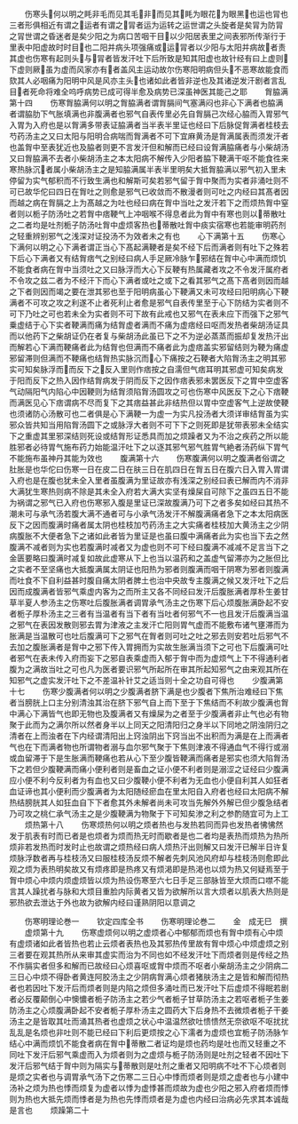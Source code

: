 <!-- { "loadSidebar": true } -->
　　伤寒头何以明之眊非毛而见其毛非而见其眊为眼花为眼黑也运也冐也三者形俱相近有谓之运者有谓之冐者运为运转之运世谓之头旋者是矣冐为防冐之冐世谓之昏迷者是矣少阳之为病口苦咽干目以少阳居表里之间表邪所传渐行于里表中阳虚故时时目也二阳并病头项强痛或运冐者以少阳与太阳并病故者责其虚也伤寒有起则头与冐者皆发汗吐下后所致是知其阳虚也故针经有曰上虚则下虚则厥虽为虚而风家亦有者盖风主运动故尔伤寒阳明病但头不恶寒故能食而欬其人必咽痛为阳明中风是风亦主头也诸如此者皆非逆也及其诸逆发汗剧者言乱目者死命将难全呜呼病势已成可得半愈及病势已深虽神医其能己之耶
　　胷脇满第十四
　　伤寒胷脇满何以明之胷脇满者谓胷膈间气塞满闷也非心下满者也脇满者谓脇肋下气胀填满也非腹满者也邪气自表传里必先自胷膈己次经心脇而入胃邪气入胃为入府也是以胷满多带表证脇满者当半表半里证也经曰下后脉促胷满者桂枝去芍药汤主之又曰太阳与阳明合病喘而胷满者不可下宜麻黄汤是胷满属表而须发汗者也盖胷中至表犹近也及脇者则更不言发汗但和解而已经曰设胷满脇痛者与小柴胡汤又曰胷脇满不去者小柴胡汤主之本太阳病不解传入少阳者脇下鞕满干呕不能食徃来寒热脉沉者属小柴胡汤主之是知脇满属半表半里明矣大抵胷脇满以邪气初入里未停留为实气郁积而不行致生满也和解斯可矣若邪气留于胷中聚而为实者非涌吐则不可已故华佗曰四日在胷吐之则愈是邪气已收敛而不散漫者则可吐之内经曰其髙者因而越之病在胷膈之上为髙越之为吐也经曰病在胷中当吐之发汗若下之而烦热胷中窒者则以栀子防汤吐之若胷中痞鞕气上冲咽喉不得息者此为胷中有寒也则以蒂散吐之二者均是吐剂栀子防汤吐胷中虚烦客热也蒂散吐胷中痰实宿寒也若能审明药剂之轻重辨别邪气之浅深对证投汤不为效者未之有也
　　心下满第十五
　　伤寒心下满何以明之心下满者谓正当心下髙起满鞕者是矣不经下后而满者则有吐下之殊若下后心下满者又有结胷痞气之别经曰病人手足厥冷脉乍邪结在胷中心中满而烦饥不能食者病在胷中当须吐之又曰脉浮而大心下反鞕有热属藏者攻之不令发汗属府者不令攻之兹二者为不经汗下而心下满者或吐之或下之看其邪气之髙下髙者则因而越之下者则因而竭之要在泄其邪也至于阳明病虽心下鞕满又未可攻经曰阳明病心下鞕满者不可攻之攻之利遂不止者死利止者愈是邪气自表传里至于心下防结为实者则不可下乃吐之可也若未全为实者则不可下故有此戒也又邪气在表未应下而强下之邪气乗虚结于心下实者鞕满而痛为结胷虚者满而不痛为虚痞经曰呕而发热者柴胡汤证具而以他药下之柴胡证仍在者复与柴胡汤此虽已下之不为逆必蒸蒸而振却复发热汗出而解若心下满而鞕痛者此为结胷也但满而不痛者此为虚痞盖实邪留结则为鞕为痛虚邪留滞则但满而不鞕痛也结胷热实脉沉而心下痛按之石鞕者大陷胷汤主之明其邪实可知矣脉浮而而反下之反入里则作痞按之自濡但气痞耳明其邪虚可知矣病发于阳而反下之热入因作结胷病发于阴而反下之因作痞表邪未罢医反下之胃中空虚客气动隔阳气内陷心中因鞕则为结胷须陷胷汤圆攻之可也伤寒中风医反下之心下痞鞕而满医见心下痞谓病不尽而复下之其痞益甚此非结热但以胃中空虚客气上逆故使鞕也须诸防心汤散可也二者俱是心下满鞕一为虚一为实凡投汤者大须详审结胷虽为实邪众皆共知当用陷胷汤圆下之或脉浮大者则不可下下之则死即是犹带表邪未全结实下之重虚其里邪深结则死设或结胷形证悉具而加之烦躁者又为不治之疾药之所以能胜邪者必待胃气施布药力始能温汗吐下之以逐其邪气邪气胜胃气絶者汤药纵下胃气不能施布虽神丹其能为效也
　　腹满第十六
　　伤寒腹满何以明之腹满者俗谓之肚胀是也华佗曰伤寒一日在皮二日在肤三日在肌四日在胷五日在腹六日入胃入胃谓入府也是在腹也犹未全入里者虽腹满为里证故亦有浅深之别经曰表已解而内不消非大满犹生寒热则病不除是其未全入府若大满大实坚有燥屎自可除下之虽四五日不能为祸谓之邪气已入府也伤寒邪入腹是里证已深故腹满乃可下之者多矣如经曰其热不潮未可与承气汤若腹大满不通者可与小承气汤发汗不解腹满痛者急下之本太阳病医反下之因而腹满时痛者属太阴也桂枝加芍药汤主之大实痛者桂枝加大黄汤主之少阴病腹胀不大便者急下之诸如此者皆为里证是也虽曰腹中满痛者此为实也当下去之然腹满不减者则为实也若腹满时减者又为虚也则不可下经曰腹满不减减不足言当下之金匮要略曰腹满时减复如故此虚寒从下上也当以温药和之盖虚气留滞亦为之胀但比之实者不至坚痛也大抵腹满属太阴证也阳热为邪者则腹满而咽干阴寒为邪者则腹满而吐食不下自利益甚时腹自痛太阴者脾土也治中央故专主腹满之候又发汗吐下之后因而成腹满者皆邪气乘虚内客为之而所主又各不同经曰发汗后腹胀满者厚朴生姜甘草半夏人参汤主之伤寒吐后腹胀满者调胃承气汤主之伤寒下后心烦腹胀满卧起不安者栀子厚朴汤主之三者有当温者有当下者有当吐者何邪气不一也且发汗后腹满当温之邪气在表因发散则邪去胃为津液之主发汗亡阳则胃气虚而不能敷布诸气壅滞而为胀满是当温散可也吐后腹满可下之邪气在胷者则可吐之吐之邪去则安若吐后邪气不去加之腹胀满者是胷中之邪下传入胃拥而为实故生胀满当须下之可也下后腹满可吐者邪气在表未传入府而妄下之邪自表乘虚而入郁于胷中而为虚烦气上下不得通利者腹为之满故当吐之可也凡为医者要识邪气所起所在审其所起知邪气之由来观其所在知邪气之虚实发汗吐下之不差温补针艾之适当则十全之功自可得也
　　少腹满第十七
　　伤寒少腹满者何以明之少腹满者脐下满是也少腹者下焦所治难经曰下焦者当膀胱上口主分别清浊其治在脐下邪气自上而下至于下焦结而不利故少腹满也胷中满心下满皆气也即无物也及腹满者又有燥屎为之者至于少腹满者非止气也必有物聚于此而为之满尔所以然者身半以上同天之阳清阳归之身半以下同地之阴浊阴归之清者在上而浊者在下内经谓清阳出上窍浊阴出下窍当出不出积而为满是在上而满者气也在下而满者物也所谓物者溺与血尔邪气聚于下焦则津液不得通血气不得行或溺或血留滞于下是生胀满而鞕痛也若从心下至少腹皆鞕满而痛者是邪实也须大陷胷汤下之若但少腹鞕满而痛小便利者则是畜血之证小便不利者则是溺涩之证经曰少腹满应小便不利今反利者为有血也又曰少腹鞕小便不利者为无血也小便自利其人如狂者血证谛也其小便利而少腹满者为太阳随经瘀血在里太阳自入府者也经曰太阳病不解热结膀胱其人如狂血自下下者愈其外未解者尚未可攻当先解外外解已但少腹急结者乃可攻之桃仁承气汤主之是少腹鞕满为物聚于下可知矣渗之利之参酌随宜可为上工
　　烦热第十八
　　伤寒烦热何以明之烦者热也与发热若同而异也发热者怫怫然发于肌表有时而已者是也烦者为烦而热无时而歇者是也二者均是表热而烦热为热所烦非若发热而时发时止也故谓之烦热经曰病人烦热汗出则解又曰发汗已解半日许复烦脉浮数者再与桂枝汤又曰服桂枝汤反烦不解者先刺风池风府却与桂枝汤则愈即此观之烦为表热明矣故又有烦疼即是热疼又有烦渇即是热渇也以烦为热又何疑焉至于胷中烦心中烦内烦虚烦皆以烦为热设伤寒至六七日手足三部脉皆至大烦而口噤不能言其人躁扰者与脉和大烦目重脸内际黄者又皆为欲解所以言大烦者以肌表大热则是邪热欲去泄达于外也故为欲解内经曰谨熟阴阳以意调之






　　伤寒明理论巻一
　　钦定四库全书
　　伤寒明理论巻二
　　金　成无巳　撰
　　虚烦第十九
　　伤寒虚烦何以明之虚烦者心中郁郁而烦也有胷中烦有心中烦有虚烦诸如此者皆热也若止云烦者表热也及其邪热传里故有胷中烦心中烦虚烦之别三者要在观其热所从来审其虚实而治为不同也如不经发汗吐下而烦者则是传经之热不作膈实者但多和解而已故经曰心烦喜呕或胷中烦而不呕者小柴胡汤主之少阴病二三日心中烦不得卧者黄连阿胶汤主之少阴病胷满心烦者猪肤汤主之是皆和解而彻热者也若因吐下发汗后而烦者则是内陷之烦但多涌吐而已发汗吐下后虚烦不得眠若剧者必反覆颠倒心中懊憹者栀子防汤主之若少气者栀子甘草防汤主之若呕者栀子生姜防汤主之心烦腹满卧起不安者栀子厚朴汤主之圆药大下后身热不去微烦者栀子干姜汤主之是皆取其吐而涌其热者也虚烦之状心中温温然欲吐愦愦然无奈欲呕不呕扰扰乱乱是名烦也非吐则不能已经曰下利后更烦按之心下濡者为虚烦也宜栀子防汤脉乍结心中满而烦饥不能食者病在胷中蒂散二者证均是烦也药均是吐也而又轻重之不同吐下发汗后邪气乘虚而入为烦者则为之虚烦与栀子防汤则是吐剂之轻者不因吐下发汗后邪气结于胷中则为隔实与蒂散则是吐剂之重者又阳明病不吐不下心烦者则是烦之实者也与调胃承气汤下之伤寒二三日心中悸而烦者则是烦之虚者也与小建中汤补之烦为热也悸而烦复为虚者以悸为虚悸甚而烦故为虚也少阳之邪入府者烦而悸则为热也大抵先烦而悸者是为热也先悸而烦者是为虚也内经曰治病必先求其本诚哉是言也
　　烦躁第二十
